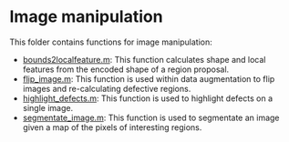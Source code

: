 # Image manipulation
This folder contains functions for image manipulation:
- [bounds2localfeature.m](./bounds2localfeature.m): This function calculates shape and local features from the encoded shape of a region proposal.
- [flip_image.m](./flip_image.m): This function is used within data augmentation to flip images and re-calculating defective regions.
- [highlight_defects.m](./highlight_defects.m): This function is used to highlight defects on a single image.
- [segmentate_image.m](./segmentate_image.m): This function is used to segmentate an image given a map of the pixels of interesting regions.